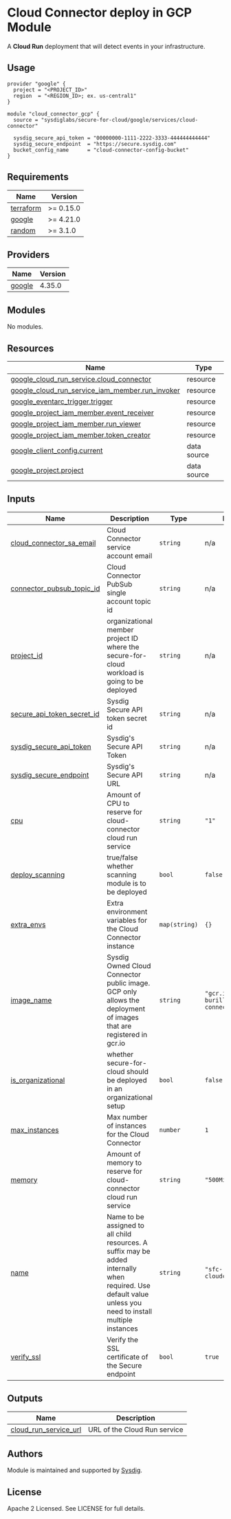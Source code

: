 # Cloud Connector deploy in GCP Module

A **Cloud Run** deployment that will detect events in your infrastructure.

## Usage

```hcl
provider "google" {
  project = "<PROJECT_ID>"
  region  = "<REGION_ID>; ex. us-central1"
}

module "cloud_connector_gcp" {
  source = "sysdiglabs/secure-for-cloud/google/services/cloud-connector"

  sysdig_secure_api_token = "00000000-1111-2222-3333-444444444444"
  sysdig_secure_endpoint  = "https://secure.sysdig.com"
  bucket_config_name      = "cloud-connector-config-bucket"
}
```

<!-- BEGINNING OF PRE-COMMIT-TERRAFORM DOCS HOOK -->
## Requirements

| Name | Version |
|------|---------|
| <a name="requirement_terraform"></a> [terraform](#requirement\_terraform) | >= 0.15.0 |
| <a name="requirement_google"></a> [google](#requirement\_google) | >= 4.21.0 |
| <a name="requirement_random"></a> [random](#requirement\_random) | >= 3.1.0 |

## Providers

| Name | Version |
|------|---------|
| <a name="provider_google"></a> [google](#provider\_google) | 4.35.0 |

## Modules

No modules.

## Resources

| Name | Type |
|------|------|
| [google_cloud_run_service.cloud_connector](https://registry.terraform.io/providers/hashicorp/google/latest/docs/resources/cloud_run_service) | resource |
| [google_cloud_run_service_iam_member.run_invoker](https://registry.terraform.io/providers/hashicorp/google/latest/docs/resources/cloud_run_service_iam_member) | resource |
| [google_eventarc_trigger.trigger](https://registry.terraform.io/providers/hashicorp/google/latest/docs/resources/eventarc_trigger) | resource |
| [google_project_iam_member.event_receiver](https://registry.terraform.io/providers/hashicorp/google/latest/docs/resources/project_iam_member) | resource |
| [google_project_iam_member.run_viewer](https://registry.terraform.io/providers/hashicorp/google/latest/docs/resources/project_iam_member) | resource |
| [google_project_iam_member.token_creator](https://registry.terraform.io/providers/hashicorp/google/latest/docs/resources/project_iam_member) | resource |
| [google_client_config.current](https://registry.terraform.io/providers/hashicorp/google/latest/docs/data-sources/client_config) | data source |
| [google_project.project](https://registry.terraform.io/providers/hashicorp/google/latest/docs/data-sources/project) | data source |

## Inputs

| Name | Description | Type | Default | Required |
|------|-------------|------|---------|:--------:|
| <a name="input_cloud_connector_sa_email"></a> [cloud\_connector\_sa\_email](#input\_cloud\_connector\_sa\_email) | Cloud Connector service account email | `string` | n/a | yes |
| <a name="input_connector_pubsub_topic_id"></a> [connector\_pubsub\_topic\_id](#input\_connector\_pubsub\_topic\_id) | Cloud Connector PubSub single account topic id | `string` | n/a | yes |
| <a name="input_project_id"></a> [project\_id](#input\_project\_id) | organizational member project ID where the secure-for-cloud workload is going to be deployed | `string` | n/a | yes |
| <a name="input_secure_api_token_secret_id"></a> [secure\_api\_token\_secret\_id](#input\_secure\_api\_token\_secret\_id) | Sysdig Secure API token secret id | `string` | n/a | yes |
| <a name="input_sysdig_secure_api_token"></a> [sysdig\_secure\_api\_token](#input\_sysdig\_secure\_api\_token) | Sysdig's Secure API Token | `string` | n/a | yes |
| <a name="input_sysdig_secure_endpoint"></a> [sysdig\_secure\_endpoint](#input\_sysdig\_secure\_endpoint) | Sysdig's Secure API URL | `string` | n/a | yes |
| <a name="input_cpu"></a> [cpu](#input\_cpu) | Amount of CPU to reserve for cloud-connector cloud run service | `string` | `"1"` | no |
| <a name="input_deploy_scanning"></a> [deploy\_scanning](#input\_deploy\_scanning) | true/false whether scanning module is to be deployed | `bool` | `false` | no |
| <a name="input_extra_envs"></a> [extra\_envs](#input\_extra\_envs) | Extra environment variables for the Cloud Connector instance | `map(string)` | `{}` | no |
| <a name="input_image_name"></a> [image\_name](#input\_image\_name) | Sysdig Owned Cloud Connector public image. GCP only allows the deployment of images that are registered in gcr.io | `string` | `"gcr.io/mateo-burillo-ns/cloud-connector:latest"` | no |
| <a name="input_is_organizational"></a> [is\_organizational](#input\_is\_organizational) | whether secure-for-cloud should be deployed in an organizational setup | `bool` | `false` | no |
| <a name="input_max_instances"></a> [max\_instances](#input\_max\_instances) | Max number of instances for the Cloud Connector | `number` | `1` | no |
| <a name="input_memory"></a> [memory](#input\_memory) | Amount of memory to reserve for cloud-connector cloud run service | `string` | `"500Mi"` | no |
| <a name="input_name"></a> [name](#input\_name) | Name to be assigned to all child resources. A suffix may be added internally when required. Use default value unless you need to install multiple instances | `string` | `"sfc-cloudconnector"` | no |
| <a name="input_verify_ssl"></a> [verify\_ssl](#input\_verify\_ssl) | Verify the SSL certificate of the Secure endpoint | `bool` | `true` | no |

## Outputs

| Name | Description |
|------|-------------|
| <a name="output_cloud_run_service_url"></a> [cloud\_run\_service\_url](#output\_cloud\_run\_service\_url) | URL of the Cloud Run service |
<!-- END OF PRE-COMMIT-TERRAFORM DOCS HOOK -->

## Authors

Module is maintained and supported by [Sysdig](https://github.com/sysdiglabs/terraform-google-secure-for-cloud).

## License

Apache 2 Licensed. See LICENSE for full details.
